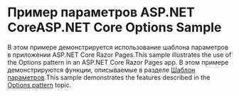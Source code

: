 # <a name="aspnet-core-options-sample"></a><span data-ttu-id="aeb54-101">Пример параметров ASP.NET Core</span><span class="sxs-lookup"><span data-stu-id="aeb54-101">ASP.NET Core Options Sample</span></span>

<span data-ttu-id="aeb54-102">В этом примере демонстрируется использование шаблона параметров в приложении ASP.NET Core Razor Pages.</span><span class="sxs-lookup"><span data-stu-id="aeb54-102">This sample illustrates the use of the Options pattern in an ASP.NET Core Razor Pages app.</span></span> <span data-ttu-id="aeb54-103">В этом примере демонстрируются функции, описываемые в разделе [Шаблон параметров](https://docs.microsoft.com/aspnet/core/fundamentals/configuration/options).</span><span class="sxs-lookup"><span data-stu-id="aeb54-103">This sample demonstrates the features described in the [Options pattern](https://docs.microsoft.com/aspnet/core/fundamentals/configuration/options) topic.</span></span>
